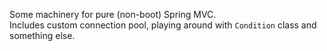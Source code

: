 Some machinery for pure (non-boot) Spring MVC.
<br/>
Includes custom connection pool, playing around with `Condition` class and something else.